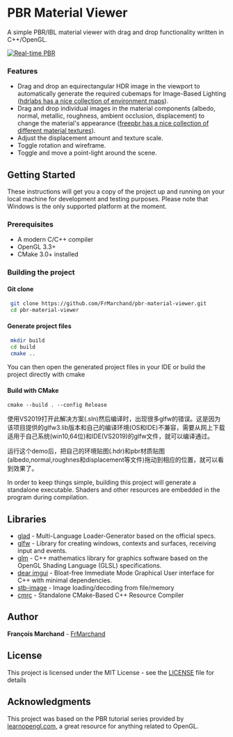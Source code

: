 # PBR Material Viewer

A simple PBR/IBL material viewer with drag and drop functionality written in C++/OpenGL.

[![Real-time PBR](http://img.youtube.com/vi/5Qgu7ap8vvs/0.jpg)](http://www.youtube.com/watch?v=5Qgu7ap8vvs)

### Features

* Drag and drop an equirectangular HDR image in the viewport to automatically generate the required cubemaps for Image-Based Lighting ([hdrlabs has a nice collection of environment maps](http://www.hdrlabs.com/sibl/archive.html)).
* Drag and drop individual images in the material components (albedo, normal, metallic, roughness, ambient occlusion, displacement) to change the material's appearance ([freepbr has a nice collection of different material textures](https://freepbr.com/)).
* Adjust the displacement amount and texture scale.
* Toggle rotation and wireframe.
* Toggle and move a point-light around the scene.

## Getting Started

These instructions will get you a copy of the project up and running on your local machine for development and testing purposes. Please note that Windows is the only supported platform at the moment.

### Prerequisites

* A modern C/C++ compiler
* OpenGL 3.3+
* CMake 3.0+ installed

### Building the project

#### Git clone

```bash
 git clone https://github.com/FrMarchand/pbr-material-viewer.git
 cd pbr-material-viewer
```

#### Generate project files

```bash
 mkdir build
 cd build
 cmake ..
```

You can then open the generated project files in your IDE or build the project directly with cmake

#### Build with CMake

```
cmake --build . --config Release
```

使用VS2019打开此解决方案(.sln)然后编译时，出现很多glfw的错误。这是因为该项目提供的glfw3.lib版本和自己的编译环境(OS和IDE)不兼容，需要从网上下载适用于自己系统(win10,64位)和IDE(VS2019)的glfw文件，就可以编译通过。

运行这个demo后，把自己的环境贴图(.hdr)和pbr材质贴图(albedo,normal,roughnes和displacement等文件)拖动到相应的位置，就可以看到效果了。

In order to keep things simple, building this project will generate a standalone executable. Shaders and other resources are embedded in the program during compilation.

## Libraries

* [glad](https://glad.dav1d.de/) - Multi-Language Loader-Generator based on the official specs.
* [glfw](https://www.glfw.org/) - Library for creating windows, contexts and surfaces, receiving input and events.
* [glm](https://glm.g-truc.net/0.9.9/index.html) - C++ mathematics library for graphics software based on the OpenGL Shading Language (GLSL) specifications.
* [dear imgui](https://github.com/ocornut/imgui) - Bloat-free Immediate Mode Graphical User interface for C++ with minimal dependencies.
* [stb-image](https://github.com/nothings/stb) - Image loading/decoding from file/memory
* [cmrc](https://github.com/vector-of-bool/cmrc) - Standalone CMake-Based C++ Resource Compiler

## Author

**François Marchand** - [FrMarchand](https://github.com/FrMarchand)

## License

This project is licensed under the MIT License - see the [LICENSE](LICENSE) file for details

## Acknowledgments

This project was based on the PBR tutorial series provided by [learnopengl.com](https://learnopengl.com/), a great resource for anything related to OpenGL.
